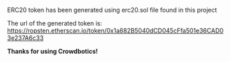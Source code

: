 ERC20 token has been generated using erc20.sol file found in this project

The url of the generated token is: https://ropsten.etherscan.io/token/0x1a882B5040dCD045cFfa501e36CAD03e237A6c33

**Thanks for using Crowdbotics!**